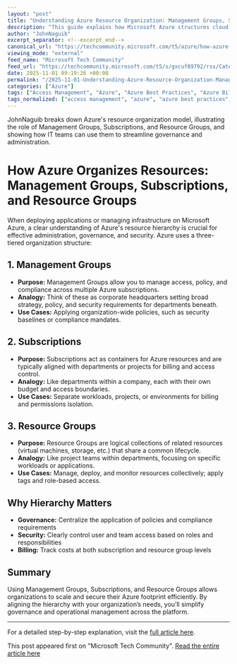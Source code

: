 ```yaml
---
layout: "post"
title: "Understanding Azure Resource Organization: Management Groups, Subscriptions, and Resource Groups"
description: "This guide explains how Microsoft Azure structures cloud resources using Management Groups, Subscriptions, and Resource Groups. Readers will learn the relationships among these core Azure organizing units and how effective structure supports governance, billing, and access management in cloud environments."
author: "JohnNaguib"
excerpt_separator: <!--excerpt_end-->
canonical_url: "https://techcommunity.microsoft.com/t5/azure/how-azure-organizes-resources-subscriptions-resource-groups-and/m-p/4466168#M22300"
viewing_mode: "external"
feed_name: "Microsoft Tech Community"
feed_url: "https://techcommunity.microsoft.com/t5/s/gxcuf89792/rss/Category?category.id=Azure"
date: 2025-11-01 09:19:26 +00:00
permalink: "/2025-11-01-Understanding-Azure-Resource-Organization-Management-Groups-Subscriptions-and-Resource-Groups.html"
categories: ["Azure"]
tags: ["Access Management", "Azure", "Azure Best Practices", "Azure Billing", "Azure Management Groups", "Azure Organization", "Azure Resource Groups", "Azure Subscriptions", "Cloud Governance", "Cloud Infrastructure", "Community", "Resource Management"]
tags_normalized: ["access management", "azure", "azure best practices", "azure billing", "azure management groups", "azure organization", "azure resource groups", "azure subscriptions", "cloud governance", "cloud infrastructure", "community", "resource management"]
---
```


JohnNaguib breaks down Azure's resource organization model, illustrating the role of Management Groups, Subscriptions, and Resource Groups, and showing how IT teams can use them to streamline governance and administration.<!--excerpt_end-->

# How Azure Organizes Resources: Management Groups, Subscriptions, and Resource Groups

When deploying applications or managing infrastructure on Microsoft Azure, a clear understanding of Azure's resource hierarchy is crucial for effective administration, governance, and security. Azure uses a three-tiered organization structure:

## 1. Management Groups

- **Purpose:** Management Groups allow you to manage access, policy, and compliance across multiple Azure subscriptions.
- **Analogy:** Think of these as corporate headquarters setting broad strategy, policy, and security requirements for departments beneath.
- **Use Cases:** Applying organization-wide policies, such as security baselines or compliance mandates.

## 2. Subscriptions

- **Purpose:** Subscriptions act as containers for Azure resources and are typically aligned with departments or projects for billing and access control.
- **Analogy:** Like departments within a company, each with their own budget and access boundaries.
- **Use Cases:** Separate workloads, projects, or environments for billing and permissions isolation.

## 3. Resource Groups

- **Purpose:** Resource Groups are logical collections of related resources (virtual machines, storage, etc.) that share a common lifecycle.
- **Analogy:** Like project teams within departments, focusing on specific workloads or applications.
- **Use Cases:** Manage, deploy, and monitor resources collectively; apply tags and role-based access.

## Why Hierarchy Matters

- **Governance:** Centralize the application of policies and compliance requirements
- **Security:** Clearly control user and team access based on roles and responsibilities
- **Billing:** Track costs at both subscription and resource group levels

## Summary

Using Management Groups, Subscriptions, and Resource Groups allows organizations to scale and secure their Azure footprint efficiently. By aligning the hierarchy with your organization’s needs, you’ll simplify governance and operational management across the platform.

---

For a detailed step-by-step explanation, visit the [full article here](https://dellenny.com/how-azure-organizes-resources-subscriptions-resource-groups-and-management-groups-explained/).

This post appeared first on "Microsoft Tech Community". [Read the entire article here](https://techcommunity.microsoft.com/t5/azure/how-azure-organizes-resources-subscriptions-resource-groups-and/m-p/4466168#M22300)
